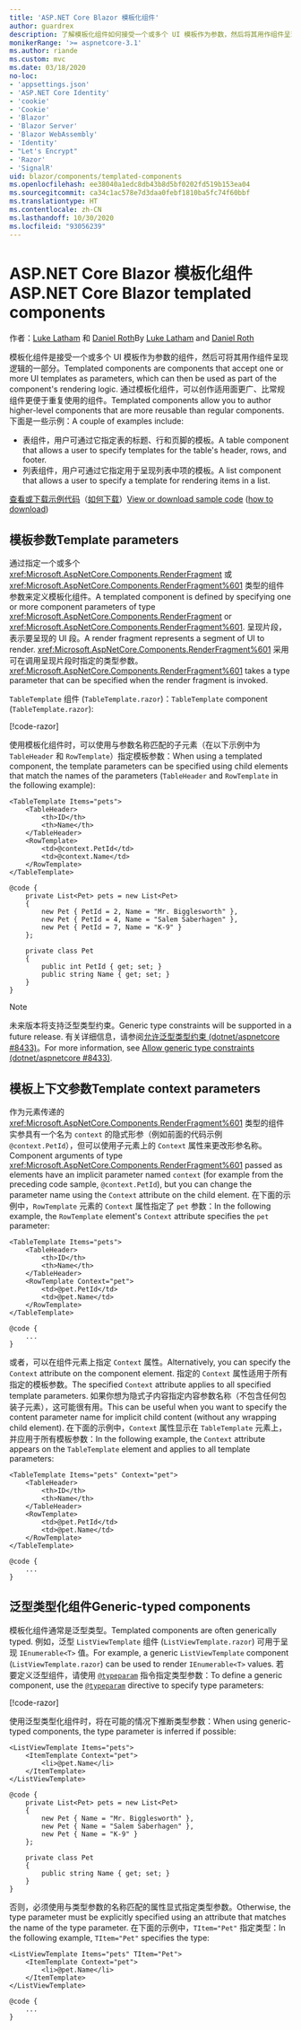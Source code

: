 ```yaml
---
title: 'ASP.NET Core Blazor 模板化组件'
author: guardrex
description: 了解模板化组件如何接受一个或多个 UI 模板作为参数，然后将其用作组件呈现逻辑的一部分。
monikerRange: '>= aspnetcore-3.1'
ms.author: riande
ms.custom: mvc
ms.date: 03/18/2020
no-loc:
- 'appsettings.json'
- 'ASP.NET Core Identity'
- 'cookie'
- 'Cookie'
- 'Blazor'
- 'Blazor Server'
- 'Blazor WebAssembly'
- 'Identity'
- "Let's Encrypt"
- 'Razor'
- 'SignalR'
uid: blazor/components/templated-components
ms.openlocfilehash: ee38040a1edc8db43b8d5bf0202fd519b153ea04
ms.sourcegitcommit: ca34c1ac578e7d3daa0febf1810ba5fc74f60bbf
ms.translationtype: HT
ms.contentlocale: zh-CN
ms.lasthandoff: 10/30/2020
ms.locfileid: "93056239"
---
```

# <a name="aspnet-core-no-locblazor-templated-components"></a><span data-ttu-id="ccab5-103">ASP.NET Core Blazor 模板化组件</span><span class="sxs-lookup"><span data-stu-id="ccab5-103">ASP.NET Core Blazor templated components</span></span>

<span data-ttu-id="ccab5-104">作者：[Luke Latham](https://github.com/guardrex) 和 [Daniel Roth](https://github.com/danroth27)</span><span class="sxs-lookup"><span data-stu-id="ccab5-104">By [Luke Latham](https://github.com/guardrex) and [Daniel Roth](https://github.com/danroth27)</span></span>

<span data-ttu-id="ccab5-105">模板化组件是接受一个或多个 UI 模板作为参数的组件，然后可将其用作组件呈现逻辑的一部分。</span><span class="sxs-lookup"><span data-stu-id="ccab5-105">Templated components are components that accept one or more UI templates as parameters, which can then be used as part of the component's rendering logic.</span></span> <span data-ttu-id="ccab5-106">通过模板化组件，可以创作适用面更广、比常规组件更便于重复使用的组件。</span><span class="sxs-lookup"><span data-stu-id="ccab5-106">Templated components allow you to author higher-level components that are more reusable than regular components.</span></span> <span data-ttu-id="ccab5-107">下面是一些示例：</span><span class="sxs-lookup"><span data-stu-id="ccab5-107">A couple of examples include:</span></span>

* <span data-ttu-id="ccab5-108">表组件，用户可通过它指定表的标题、行和页脚的模板。</span><span class="sxs-lookup"><span data-stu-id="ccab5-108">A table component that allows a user to specify templates for the table's header, rows, and footer.</span></span>
* <span data-ttu-id="ccab5-109">列表组件，用户可通过它指定用于呈现列表中项的模板。</span><span class="sxs-lookup"><span data-stu-id="ccab5-109">A list component that allows a user to specify a template for rendering items in a list.</span></span>

<span data-ttu-id="ccab5-110">[查看或下载示例代码](https://github.com/dotnet/AspNetCore.Docs/tree/master/aspnetcore/blazor/common/samples/)（[如何下载](xref:index#how-to-download-a-sample)）</span><span class="sxs-lookup"><span data-stu-id="ccab5-110">[View or download sample code](https://github.com/dotnet/AspNetCore.Docs/tree/master/aspnetcore/blazor/common/samples/) ([how to download](xref:index#how-to-download-a-sample))</span></span>

## <a name="template-parameters"></a><span data-ttu-id="ccab5-111">模板参数</span><span class="sxs-lookup"><span data-stu-id="ccab5-111">Template parameters</span></span>

<span data-ttu-id="ccab5-112">通过指定一个或多个 <xref:Microsoft.AspNetCore.Components.RenderFragment> 或 <xref:Microsoft.AspNetCore.Components.RenderFragment%601> 类型的组件参数来定义模板化组件。</span><span class="sxs-lookup"><span data-stu-id="ccab5-112">A templated component is defined by specifying one or more component parameters of type <xref:Microsoft.AspNetCore.Components.RenderFragment> or <xref:Microsoft.AspNetCore.Components.RenderFragment%601>.</span></span> <span data-ttu-id="ccab5-113">呈现片段，表示要呈现的 UI 段。</span><span class="sxs-lookup"><span data-stu-id="ccab5-113">A render fragment represents a segment of UI to render.</span></span> <span data-ttu-id="ccab5-114"><xref:Microsoft.AspNetCore.Components.RenderFragment%601> 采用可在调用呈现片段时指定的类型参数。</span><span class="sxs-lookup"><span data-stu-id="ccab5-114"><xref:Microsoft.AspNetCore.Components.RenderFragment%601> takes a type parameter that can be specified when the render fragment is invoked.</span></span>

<span data-ttu-id="ccab5-115">`TableTemplate` 组件 (`TableTemplate.razor`)：</span><span class="sxs-lookup"><span data-stu-id="ccab5-115">`TableTemplate` component (`TableTemplate.razor`):</span></span>

[!code-razor[](../common/samples/3.x/BlazorWebAssemblySample/Components/TableTemplate.razor)]

<span data-ttu-id="ccab5-116">使用模板化组件时，可以使用与参数名称匹配的子元素（在以下示例中为 `TableHeader` 和 `RowTemplate`）指定模板参数：</span><span class="sxs-lookup"><span data-stu-id="ccab5-116">When using a templated component, the template parameters can be specified using child elements that match the names of the parameters (`TableHeader` and `RowTemplate` in the following example):</span></span>

```razor
<TableTemplate Items="pets">
    <TableHeader>
        <th>ID</th>
        <th>Name</th>
    </TableHeader>
    <RowTemplate>
        <td>@context.PetId</td>
        <td>@context.Name</td>
    </RowTemplate>
</TableTemplate>

@code {
    private List<Pet> pets = new List<Pet>
    {
        new Pet { PetId = 2, Name = "Mr. Bigglesworth" },
        new Pet { PetId = 4, Name = "Salem Saberhagen" },
        new Pet { PetId = 7, Name = "K-9" }
    };

    private class Pet
    {
        public int PetId { get; set; }
        public string Name { get; set; }
    }
}
```

> [!NOTE]
> <span data-ttu-id="ccab5-117">未来版本将支持泛型类型约束。</span><span class="sxs-lookup"><span data-stu-id="ccab5-117">Generic type constraints will be supported in a future release.</span></span> <span data-ttu-id="ccab5-118">有关详细信息，请参阅[允许泛型类型约束 (dotnet/aspnetcore #8433)](https://github.com/dotnet/aspnetcore/issues/8433)。</span><span class="sxs-lookup"><span data-stu-id="ccab5-118">For more information, see [Allow generic type constraints (dotnet/aspnetcore #8433)](https://github.com/dotnet/aspnetcore/issues/8433).</span></span>

## <a name="template-context-parameters"></a><span data-ttu-id="ccab5-119">模板上下文参数</span><span class="sxs-lookup"><span data-stu-id="ccab5-119">Template context parameters</span></span>

<span data-ttu-id="ccab5-120">作为元素传递的 <xref:Microsoft.AspNetCore.Components.RenderFragment%601> 类型的组件实参具有一个名为 `context` 的隐式形参（例如前面的代码示例 `@context.PetId`），但可以使用子元素上的 `Context` 属性来更改形参名称。</span><span class="sxs-lookup"><span data-stu-id="ccab5-120">Component arguments of type <xref:Microsoft.AspNetCore.Components.RenderFragment%601> passed as elements have an implicit parameter named `context` (for example from the preceding code sample, `@context.PetId`), but you can change the parameter name using the `Context` attribute on the child element.</span></span> <span data-ttu-id="ccab5-121">在下面的示例中，`RowTemplate` 元素的 `Context` 属性指定了 `pet` 参数：</span><span class="sxs-lookup"><span data-stu-id="ccab5-121">In the following example, the `RowTemplate` element's `Context` attribute specifies the `pet` parameter:</span></span>

```razor
<TableTemplate Items="pets">
    <TableHeader>
        <th>ID</th>
        <th>Name</th>
    </TableHeader>
    <RowTemplate Context="pet">
        <td>@pet.PetId</td>
        <td>@pet.Name</td>
    </RowTemplate>
</TableTemplate>

@code {
    ...
}
```

<span data-ttu-id="ccab5-122">或者，可以在组件元素上指定 `Context` 属性。</span><span class="sxs-lookup"><span data-stu-id="ccab5-122">Alternatively, you can specify the `Context` attribute on the component element.</span></span> <span data-ttu-id="ccab5-123">指定的 `Context` 属性适用于所有指定的模板参数。</span><span class="sxs-lookup"><span data-stu-id="ccab5-123">The specified `Context` attribute applies to all specified template parameters.</span></span> <span data-ttu-id="ccab5-124">如果你想为隐式子内容指定内容参数名称（不包含任何包装子元素），这可能很有用。</span><span class="sxs-lookup"><span data-stu-id="ccab5-124">This can be useful when you want to specify the content parameter name for implicit child content (without any wrapping child element).</span></span> <span data-ttu-id="ccab5-125">在下面的示例中，`Context` 属性显示在 `TableTemplate` 元素上，并应用于所有模板参数：</span><span class="sxs-lookup"><span data-stu-id="ccab5-125">In the following example, the `Context` attribute appears on the `TableTemplate` element and applies to all template parameters:</span></span>

```razor
<TableTemplate Items="pets" Context="pet">
    <TableHeader>
        <th>ID</th>
        <th>Name</th>
    </TableHeader>
    <RowTemplate>
        <td>@pet.PetId</td>
        <td>@pet.Name</td>
    </RowTemplate>
</TableTemplate>

@code {
    ...
}
```

## <a name="generic-typed-components"></a><span data-ttu-id="ccab5-126">泛型类型化组件</span><span class="sxs-lookup"><span data-stu-id="ccab5-126">Generic-typed components</span></span>

<span data-ttu-id="ccab5-127">模板化组件通常是泛型类型。</span><span class="sxs-lookup"><span data-stu-id="ccab5-127">Templated components are often generically typed.</span></span> <span data-ttu-id="ccab5-128">例如，泛型 `ListViewTemplate` 组件 (`ListViewTemplate.razor`) 可用于呈现 `IEnumerable<T>` 值。</span><span class="sxs-lookup"><span data-stu-id="ccab5-128">For example, a generic `ListViewTemplate` component (`ListViewTemplate.razor`) can be used to render `IEnumerable<T>` values.</span></span> <span data-ttu-id="ccab5-129">若要定义泛型组件，请使用 [`@typeparam`](xref:mvc/views/razor#typeparam) 指令指定类型参数：</span><span class="sxs-lookup"><span data-stu-id="ccab5-129">To define a generic component, use the [`@typeparam`](xref:mvc/views/razor#typeparam) directive to specify type parameters:</span></span>

[!code-razor[](../common/samples/3.x/BlazorWebAssemblySample/Components/ListViewTemplate.razor)]

<span data-ttu-id="ccab5-130">使用泛型类型化组件时，将在可能的情况下推断类型参数：</span><span class="sxs-lookup"><span data-stu-id="ccab5-130">When using generic-typed components, the type parameter is inferred if possible:</span></span>

```razor
<ListViewTemplate Items="pets">
    <ItemTemplate Context="pet">
        <li>@pet.Name</li>
    </ItemTemplate>
</ListViewTemplate>

@code {
    private List<Pet> pets = new List<Pet>
    {
        new Pet { Name = "Mr. Bigglesworth" },
        new Pet { Name = "Salem Saberhagen" },
        new Pet { Name = "K-9" }
    };

    private class Pet
    {
        public string Name { get; set; }
    }
}
```

<span data-ttu-id="ccab5-131">否则，必须使用与类型参数的名称匹配的属性显式指定类型参数。</span><span class="sxs-lookup"><span data-stu-id="ccab5-131">Otherwise, the type parameter must be explicitly specified using an attribute that matches the name of the type parameter.</span></span> <span data-ttu-id="ccab5-132">在下面的示例中，`TItem="Pet"` 指定类型：</span><span class="sxs-lookup"><span data-stu-id="ccab5-132">In the following example, `TItem="Pet"` specifies the type:</span></span>

```razor
<ListViewTemplate Items="pets" TItem="Pet">
    <ItemTemplate Context="pet">
        <li>@pet.Name</li>
    </ItemTemplate>
</ListViewTemplate>

@code {
    ...
}
```
